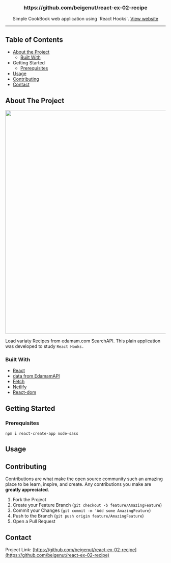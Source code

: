 <p align="center">
  <h3 align="center">https://github.com/beigenut/react-ex-02-recipe</h3>
  <p align="center">
  Simple CookBook web application using `React Hooks`. 
  <a href="https://react-ex-02-recipe.netlify.com" target="_blank"> View website</a>
</p>
</p>

_ _ _


## Table of Contents

* [About the Project](#about-the-project)
  * [Built With](#built-with)
* Getting Started
  * [Prerequisites](#prerequisites)
* [Usage](#usage)
* [Contributing](#contributing)
* [Contact](#contact)

## About The Project

<img src="https://drive.google.com/uc?export=view&id=17TC7G-730wLkTwbZuYJ1vu3uESVDkoEs" width="700px">

Load variaty Recipes from edamam.com SearchAPI. This plain application was developed to study `React Hooks.`


### Built With
* [React](https://reactjs.org/)
* [data from EdamamAPI](https://api.edamam.com)
* [Fetch](https://developer.mozilla.org/en-US/docs/Web/API/Fetch_API/Using_Fetch)
* [Netlify](https://netlify.com)
* [React-dom](https://www.npmjs.com/package/react-dom)


<!-- GETTING STARTED -->
## Getting Started

### Prerequisites
 
`npm i react-create-app node-sass `

<!-- USAGE EXAMPLES -->
## Usage



<!-- CONTRIBUTING -->
## Contributing

Contributions are what make the open source community such an amazing place to be learn, inspire, and create. Any contributions you make are **greatly appreciated**.

1. Fork the Project
2. Create your Feature Branch (`git checkout -b feature/AmazingFeature`)
3. Commit your Changes (`git commit -m 'Add some AmazingFeature`)
4. Push to the Branch (`git push origin feature/AmazingFeature`)
5. Open a Pull Request



<!-- CONTACT -->
## Contact

Project Link: [https://github.com/beigenut/react-ex-02-recipe](https://github.com/beigenut/react-ex-02-recipe)



